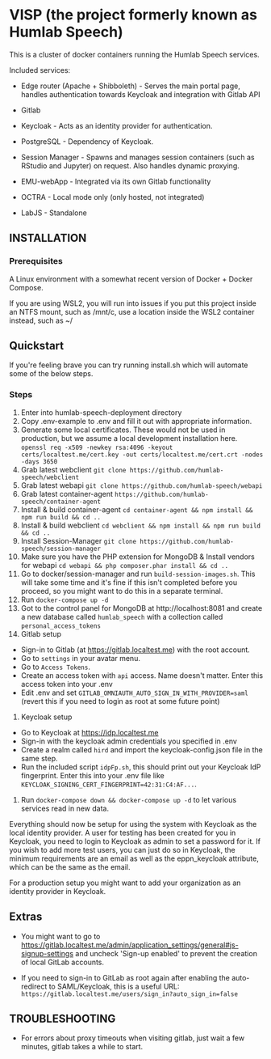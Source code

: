 # VISP (the project formerly known as Humlab Speech)

This is a cluster of docker containers running the Humlab Speech services.

Included services:
* Edge router (Apache + Shibboleth) - Serves the main portal page, handles authentication towards Keycloak and integration with Gitlab API

* Gitlab

* Keycloak - Acts as an identity provider for authentication.

* PostgreSQL - Dependency of Keycloak.

* Session Manager - Spawns and manages session containers (such as RStudio and Jupyter) on request. Also handles dynamic proxying.

* EMU-webApp - Integrated via its own Gitlab functionality

* OCTRA - Local mode only (only hosted, not integrated)

* LabJS - Standalone

## INSTALLATION

### Prerequisites
A Linux environment with a somewhat recent version of Docker + Docker Compose.

If you are using WSL2, you will run into issues if you put this project inside an NTFS mount, such as /mnt/c, use a location inside the WSL2 container instead, such as ~/

## Quickstart
If you're feeling brave you can try running install.sh which will automate some of the below steps.

### Steps
1. Enter into humlab-speech-deployment directory
1. Copy .env-example to .env and fill it out with appropriate information.
1. Generate some local certificates. These would not be used in production, but we assume a local development installation here. `openssl req -x509 -newkey rsa:4096 -keyout certs/localtest.me/cert.key -out certs/localtest.me/cert.crt -nodes -days 3650`
1. Grab latest webclient `git clone https://github.com/humlab-speech/webclient`
1. Grab latest webapi `git clone https://github.com/humlab-speech/webapi`
1. Grab latest container-agent `https://github.com/humlab-speech/container-agent`
1. Install & build container-agent `cd container-agent && npm install && npm run build && cd ..`
1. Install & build webclient `cd webclient && npm install && npm run build && cd ..`
1. Install Session-Manager `git clone https://github.com/humlab-speech/session-manager`
1. Make sure you have the PHP extension for MongoDB & Install vendors for webapi `cd webapi && php composer.phar install && cd ..`
1. Go to docker/session-manager and run `build-session-images.sh`. This will take some time and it's fine if this isn't completed before you proceed, so you might want to do this in a separate terminal.
1. Run `docker-compose up -d`
1. Got to the control panel for MongoDB at http://localhost:8081 and create a new database called `humlab_speech` with a collection called `personal_access_tokens`
1. Gitlab setup
  * Sign-in to Gitlab (at https://gitlab.localtest.me) with the root account.
  * Go to `settings` in your avatar menu.
  * Go to `Access Tokens`.
  * Create an access token with `api` access. Name doesn't matter. Enter this access token into your .env 
  * Edit .env and set `GITLAB_OMNIAUTH_AUTO_SIGN_IN_WITH_PROVIDER=saml` (revert this if you need to login as root at some future point)
1. Keycloak setup
  * Go to Keycloak at https://idp.localtest.me
  * Sign-in with the keycloak admin credentials you specified in .env
  * Create a realm called `hird` and import the keycloak-config.json file in the same step.
  * Run the included script `idpFp.sh`, this should print out your Keycloak IdP fingerprint. Enter this into your .env file like `KEYCLOAK_SIGNING_CERT_FINGERPRINT=42:31:C4:AF...`.  
1. Run `docker-compose down && docker-compose up -d` to let various services read in new data.

Everything should now be setup for using the system with Keycloak as the local identity provider. A user for testing has been created for you in Keycloak, you need to login to Keycloak as admin to set a password for it.
If you wish to add more test users, you can just do so in Keycloak, the minimum requirements are an email as well as the eppn_keycloak attribute, which can be the same as the email.

For a production setup you might want to add your organization as an identity provider in Keycloak.

## Extras
* You might want to go to https://gitlab.localtest.me/admin/application_settings/general#js-signup-settings and uncheck 'Sign-up enabled' to prevent the creation of local GitLab accounts.

* If you need to sign-in to GitLab as root again after enabling the auto-redirect to SAML/Keycloak, this is a useful URL: `https://gitlab.localtest.me/users/sign_in?auto_sign_in=false`

## TROUBLESHOOTING
* For errors about proxy timeouts when visiting gitlab, just wait a few minutes, gitlab takes a while to start.

